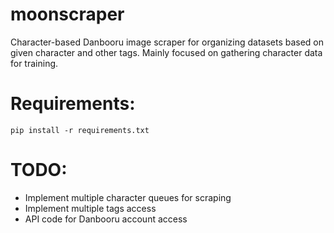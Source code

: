 # moonscraper
Character-based Danbooru image scraper for organizing datasets based on given character and other tags.
Mainly focused on gathering character data for training.

# Requirements:
```pip install -r requirements.txt```

# TODO:
- Implement multiple character queues for scraping
- Implement multiple tags access
- API code for Danbooru account access
